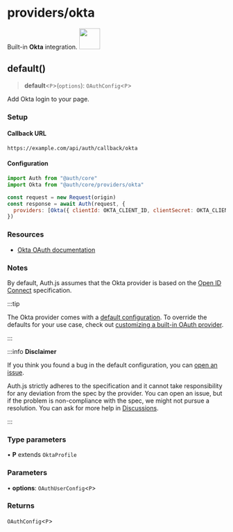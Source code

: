# providers/okta

<div style={{backgroundColor: "#000", display: "flex", justifyContent: "space-between", color: "#fff", padding: 16}}>
<span>Built-in <b>Okta</b> integration.</span>
<a href="https://okta.com/">
  <img style={{display: "block"}} src="https://authjs.dev/img/providers/okta.svg" height="48" />
</a>
</div>

## default()

> **default**\<`P`\>(`options`): `OAuthConfig`\<`P`\>

Add Okta login to your page.

### Setup

#### Callback URL
```
https://example.com/api/auth/callback/okta
```

#### Configuration
```js
import Auth from "@auth/core"
import Okta from "@auth/core/providers/okta"

const request = new Request(origin)
const response = await Auth(request, {
  providers: [Okta({ clientId: OKTA_CLIENT_ID, clientSecret: OKTA_CLIENT_SECRET, issuer: OKTA_ISSUER })],
})
```

### Resources

 - [Okta OAuth documentation](https://developer.okta.com/docs/reference/api/oidc)

### Notes

By default, Auth.js assumes that the Okta provider is
based on the [Open ID Connect](https://openid.net/specs/openid-connect-core-1_0.html) specification.

:::tip

The Okta provider comes with a [default configuration](https://github.com/nextauthjs/next-auth/blob/main/packages/core/src/providers/okta.ts).
To override the defaults for your use case, check out [customizing a built-in OAuth provider](https://authjs.dev/guides/providers/custom-provider#override-default-options).

:::

:::info **Disclaimer**

If you think you found a bug in the default configuration, you can [open an issue](https://authjs.dev/new/provider-issue).

Auth.js strictly adheres to the specification and it cannot take responsibility for any deviation from
the spec by the provider. You can open an issue, but if the problem is non-compliance with the spec,
we might not pursue a resolution. You can ask for more help in [Discussions](https://authjs.dev/new/github-discussions).

:::

### Type parameters

• **P** extends `OktaProfile`

### Parameters

• **options**: `OAuthUserConfig`\<`P`\>

### Returns

`OAuthConfig`\<`P`\>
